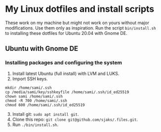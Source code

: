 # My Linux dotfiles and install scripts
These work on my machine but might not work on yours without major modifications. Use them only as inspiration. Run the script `bin/install.sh` to installing these dotfiles for Ubuntu 20.04 with Gnome DE.

## Ubuntu with Gnome DE

### Installing packages and configuring the system

1. Install latest Ubuntu (full install) with LVM and LUKS.
2. Import SSH keys.
```
mkdir /home/sami/.ssh
cp /media/sami/key/sshkeyfile /home/sami/.ssh/id_ed25519
chown sami /home/sami/.ssh
chmod -R 700 /home/sami/.ssh
chmod 600 /home/sami/.ssh/id_ed25519
```
3. Install git: `sudo apt install git`.
4. Clone this repo: `git clone git@github.com/sjaks/.files.git`.
5. Run `./bin/install.sh`.
